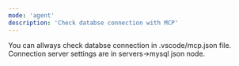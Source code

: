 ```yaml
---
mode: 'agent'
description: 'Check databse connection with MCP'
---
```

You can allways check databse connection in .vscode/mcp.json file.
Connection server settings are in servers->mysql json node.

